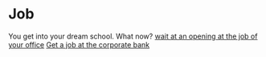 # Job
You get into your dream school. 
What now?
[wait at an opening at the job of your office]()
[Get a job at the corporate bank]()